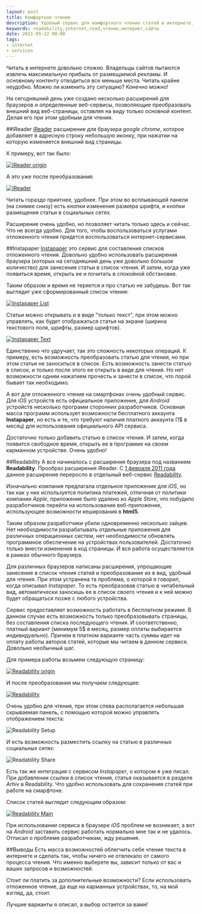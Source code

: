 ```yaml
---
layout: post
title: Комфортное чтение
description: Удобный сервис для комфортного чтения статей в интернете.
keywords: readability,internet,read,чтение,интернет,сайты
date: 2011-05-22 00:00
tags:
- internet
- services
---
```

Читать в интернете довольно сложно. Владельцы сайтов пытаются извлечь максимальную прибыль от размещаемой рекламы. И основному контенту отводиться все меньше места. Читать крайне неудобно. Можно ли изменить эту ситуацию? Конечно можно!

На сегодняшний день уже создано несколько расширений для браузеров и определенные веб-сервисы, позволяющие преобразовать внешний вид веб-страницы, оставляя на виду только основной контент. Делая его при этом удобным для чтения.

##iReader
[iReader][] расширение для браузера *google chrome*, которое добавляет в адресную строку небольшую иконку, при нажатии на которую изменяется внешний вид страницы.

К примеру, вот так было:

[![iReader origin][1]](http://static.juev.org/2011/05/iReader-origin.png)

А это уже после преобразования:

[![iReader][2]](http://static.juev.org/2011/05/iReader.png)

Читать гораздо приятнее, удобнее. При этом во всплывающей панели (на снимке снизу) есть кнопки изменения размера шрифта, и кнопки размещения статьи в социальных сетях.

Расширение очень удобно, но позволяет читать только здесь и сейчас. Что не всегда удобно. Для того, чтобы воспользоваться услугами отложенного чтения придется воспользоваться интернет-сервисами.

##Instapaper
[Instapaper][] это сервис для составления списков отложенного чтения. Довольно удобно использовать расширения браузера (которых на сегодняшний день уже довольно большое количество) для занесения статьи в список чтения. И затем, когда уже появиться
время, открыть ее и почитать в спокойной обстановке.

Таким образом и время не теряется и про статью не забудешь. Вот так выглядит уже сформированный список чтения:

[![Instapaper List][3]](http://static.juev.org/2011/05/instapaper-list.png)

Статьи можно открывать и в виде "только текст", при этом можно управлять, как будет отображаться статья на экране (ширина текстового поля, шрифты, размер шрифтов).

[![Instapaper Text][4]](http://static.juev.org/2011/05/instapaper-text.png)

Единственно что удручает, так это сложность некоторых операций. К примеру, есть возможность преобразовать статью для чтения, но при этом статья не заноситься в список. Есть возможность занести статью в список, и только после этого ее открыть в виде для
чтения. Но нет возможности одним нажатием прочесть и занести в список, что порой бывает так необходимо.

А вот для отложенного чтения на смартфонах очень удобный сервис. Для *iOS* устройств есть официальное приложение, для *Android* устройств несколько программ сторонних разработчиков. Основная масса программ использует возможности бесплатного аккаунта **Instapaper**, но есть и те, что требуют наличия платного аккаунта (1$ в месяц) для использования официального API сервиса.

Достаточно только добавить статью в список чтения. И затем, когда появится свободное время, открыть ее в программе на своем карманном устройстве. Очень удобно!

##Readability
А все начиналось с расширения браузера под названием **Readability**. Прообраз расширения iReader. С [1 февраля 2011 года][5] данное расширение переросло в отдельный веб-сервис [Readability][].

Изначально компания предлагала отдельное приложение для *iOS*, но так как у них используется политика платежей, отличная от политики компании *Apple*, приложение было удалено из *Apple Store*, что побудило разработчиков перейти на использование веб-приложение, использующее возможности кеширования в **html5**.

Таким образом разработчики убили одновременно несколько зайцев. Нет необходимости разрабатывать отдельные приложения для различных операционных систем, нет необходимости обновлять программное обеспечение на устройствах пользователей. Достаточно только внести изменения в код страницы. И вся работа осуществляется в рамках обычного браузера.

Для различных браузеров написаны расширения, упрощающие занесение в список чтения статей и преобразование их в вид, удобный для чтения. При этом устранена та проблема, о которой я говорил, когда описывал *Instapaper*. То есть преобразовав статью в читабельный вид,
автоматически заносишь ее в список своего чтения и к ней можно будет обращаться позже с любого устройства.

Сервис предоставляет возможность работать в бесплатном режиме. В данном случае есть возможность только преобразовывать страницы, без составления списка последующего чтения. И соответственно, платный вариант (минимум 5$ в месяц, размер оплаты выбирается индивидуально). Причем в платном варианте часть суммы идет на оплату работы авторов статей, которые мы читаем в данном сервисе. Довольно необычный шаг.

Для примера работы возьмем следующую страницу:

[![Readability origin][6]](http://static.juev.org/2011/05/readability-origin.png)

И после преобразования мы получаем следующее:

[![Readability][7]](http://static.juev.org/2011/05/readability-read.png)

Очень удобно для чтения, при этом слева располагается небольшая скрываемая панель, с помощью которой можно управлять отображением текста:

![Readability Setup][8]

И есть возможность разместить ссылку на статью в различных социальных сетях:

![Readability Share][9]

Есть так же интеграция с сервисом *Instapaper*, о котором я уже писал. При добавлении ссылки в список чтения, статья оказывается в разделе *Arhiv* в Readability. Что удобно использовать для сохранения статей при работе на смарфтоне.

Список статей выглядит следующим образом:

[![Readability Main][10]](http://static.juev.org/2011/05/readability-main.png)

При использовании сервиса в браузере *iOS* проблем не возникает, а вот на *Android* заставить сервис работать нормально мне так и не удалось. Отписал о проблеме разработчикам, жду решения.

##Выводы
Есть масса возможностей облегчить себе чтение текста в интернете и сделать так, чтобы ничего не отвлекало от самого процесса чтения. Что именно выберете вы, зависит только от вас и ваших запросов и возможностей.

Стоит ли платить за дополнительные возможности? Если использовать отложенное чтение, да еще на карманных устройствах, то, на мой взгляд, да, стоит.

Лучшие варианты я описал, а выбор остается за вами!

[iReader]: https://chrome.google.com/webstore/detail/ppelffpjgkifjfgnbaaldcehkpajlmbc?hl=ru 
  "iReader"
[Instapaper]: http://www.instapaper.com/ "Instapaper"
[1]: http://static.juev.org/2011/05/iReader-origin-th.png "iReader origin"
[2]: http://static.juev.org/2011/05/iReader-th.png "iReader"
[3]: http://static.juev.org/2011/05/instapaper-list-th.png "Instapaper List"
[4]: http://static.juev.org/2011/05/instapaper-text-th.png "Instapaper Text"
[5]: http://lab.arc90.com/2009/03/02/readability/ "Readability"
[Readability]: https://www.readability.com "Readability"
[6]: http://static.juev.org/2011/05/readability-origin-th.png "Origin"
[7]: http://static.juev.org/2011/05/readability-read-th.png "Readability Read"
[8]: http://static.juev.org/2011/05/readability-setup.png "Readability Setup"
[9]: http://static.juev.org/2011/05/readability-share.png "Readability Share"
[10]: http://static.juev.org/2011/05/readability-main-th.png "Readability Main"
